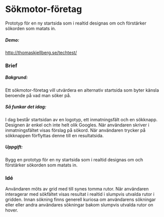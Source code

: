 # Sökmotor-företag
Prototyp för en ny startsida som i realtid designas om och förstärker sökorden som matats in.
##### Demo:
http://thomaskjellberg.se/techtest/
### Brief

##### Bakgrund:
Ett sökmotor-företag vill utvärdera en alternativ startsida som byter känsla beroende på vad man söker på.

##### Så funkar det idag:
I dag består startsidan av en logotyp, ett inmatningsfält och en sökknapp. Designen är enkel och inte helt olik Googles. När användaren skriver i inmatningsfältet visas förslag på sökord. När användaren trycker på sökknappen förflyttas denne till en resultatsida.

##### Uppgift:
Bygg en prototyp för en ny startsida som i realtid designas om och förstärker sökorden som matats in. 

### Idé

Användaren möts av grid med till synes tomma rutor. När användaren interagerar med sökfältet visas resultat i realtid i slumpvis utvalda rutor i gridden.
Innan sökning finns generell kuriosa om användarens sökningar eller eller andra användares sökningar bakom slumpvis utvalda rutor on hover.
